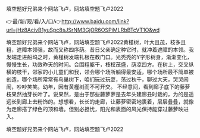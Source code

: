 填空题好兄弟来个网站飞卢，网站填空题飞卢2022

👉最/新/观/看/入/口/👉http://www.baidu.com/link?url=jHz8AcivB1yuSpc8sJSrNM3GjOR6OSPiMLRbBTcVT1O&wd

填空题好兄弟来个网站飞卢，网站填空题飞卢2022黄槿树，叶大且茂，枝多且粗，遮障本领强，故而又称四序荫。昔日父亲确定种它时，就冲着遮障的本领。我发端走进船坞之时，黄槿树发端扎根在教门口。光秃秃的Y字形树身，渐渐变化，慢慢生长，功效昨天的时间。合围粗躯干，枝杈茂盛，荫凉四方。在树上，交叉纵横的枝干，邻家的小儿童们和我，领会哪个场所躺得最安适，哪个场所最不简单被创造，哪个场所常常有鸟巢树下，咱们玩过玩耍，荡过秋千，聊过大天，哭哭闹闹，吵吵笑笑。幼年，因有黄槿树而不可开交。
不经意间，看到廊子底下的藤萝枝果然抽芽长叶了。说果然，是由于那些藤萝萝是去年头建廊丑时栽的，为的是遥远长到廊上去粉饰的。想想看，长长的走廊，让藤萝密密地裹着，层层叠叠，就像为走廊搭了绿色的顶和墙。但别必担忧，阳光和表面的风光保持能穿过藤萝映进入。


填空题好兄弟来个网站飞卢，网站填空题飞卢2022
